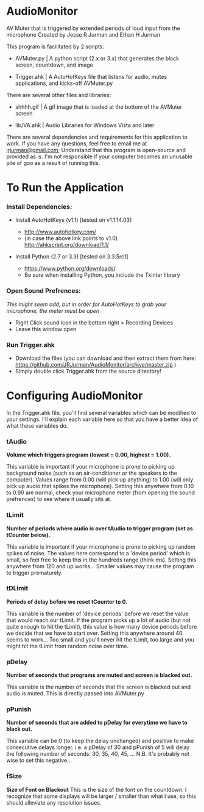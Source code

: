 # AudioMonitor


AV Muter that is triggered by extended periods of loud input from the microphone
Created by Jesse R Jurman and Ethan H Jurman

This program is facilitated by 2 scripts:
    
- AVMuter.py  | A python script (2.x or 3.x) that generates the black screen, countdown, and image
    
- Trigger.ahk | A AutoHotKeys file that listens for audio, mutes applications, and kicks-off AVMuter.py

There are several other files and libraries:
    
- shhhh.gif   | A gif image that is loaded at the bottom of the AVMuter screen
    
- lib/VA.ahk  | Audio Libraries for Windows Vista and later

There are several dependencies and requirements for this application to work. If you have any questions, feel free to email me at jrjurman@gmail.com; Understand that this program is open-source and provided as is. I'm not responsible if your computer becomes an unusable pile of goo as a result of running this.

# To Run the Application


### Install Dependencies:
 
- Install AutoHotKeys (v1.1) [tested on v1.1.14.03]
  - http://www.autohotkey.com/
  - (in case the above link points to v1.0) http://ahkscript.org/download/1.1/
 
- Install Python (2.7 or 3.3) [tested on 3.3.5rc1]
  - https://www.python.org/downloads/
  - Be sure when installing Python, you include the Tkinter library
 
### Open Sound Prefrences:
  _This might seem odd, but in order for AutoHotKeys to grab your microphone, the meter must be open_
  - Right Click sound icon in the bottom right > Recording Devices
  - Leave this window open

### Run Trigger.ahk
  - Download the files (you can download and then extract them from here: https://github.com/JRJurman/AudioMonitor/archive/master.zip )
  - Simply double click Trigger.ahk from the source directory!

# Configuring AudioMonitor

In the Trigger.ahk file, you'll find several variables which can be modified to your settings. I'll explain each variable here so that you have a better idea of what these variables do.

### tAudio
__Volume which triggers program (lowest = 0.00, highest = 1.00).__

This variable is important if your microphone is prone to picking up background noise (such as an air-conditioner or the speakers to the computer).
Values range from 0.00 (will pick up anything) to 1.00 (will only pick up audio that spikes the microphone).
Setting this anywhere from 0.10 to 0.90 are normal, check your microphone meter (from opening the sound prefrences) to see where it usually sits at.

### tLimit
__Number of periods where audio is over tAudio to trigger program (set as tCounter below).__

This variable is important if your microphone is prone to picking up random spikes of noise.
The values here correspond to a 'device period' which is small, so feel free to keep this in the hundreds range (think ms).
Setting this anywhere from 120 and up works... Smaller values may cause the program to trigger prematurely.

### tDLimit
__Periods of delay before we reset tCounter to 0.__

This variable is the number of 'device periods' before we reset the value that would reach our tLimit.
If the program picks up a lot of audio (but not quite enough to hit the tLimit), this value is how many device periods before we decide that we have to start over.
Setting this anywhere around 40 seems to work... Too small and you'll never hit the tLimit, too large and you might hit the tLimit from random noise over time.

### pDelay 
__Number of seconds that programs are muted and screen is blacked out.__

This variable is the number of seconds that the screen is blacked out and audio is muted. This is directly passed into AVMuter.py

### pPunish
__Number of seconds that are added to pDelay for everytime we have to black out.__

This variable can be 0 (to keep the delay unchanged) and positive to make consecutive delays longer.
i.e. a pDelay of 30 and pPunish of 5 will delay the following number of seconds: 30, 35, 40, 45, ... 
N.B. It's probably not wise to set this negative...

### fSize
__Size of Font on Blackout__
This is the size of the font on the countdown. 
I recognize that some displays will be larger / smaller than what I use, so this should alleviate any resolution issues.
